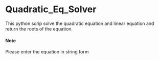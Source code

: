 # Quadratic_Eq_Solver
This python scrip solve the quadratic equation and linear equation and return the roots of the equation.

#### Note 
Please enter the equation in string form 
